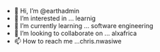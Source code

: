 - 👋 Hi, I’m @earthadmin
- 👀 I’m interested in ... learnig 
- 🌱 I’m currently learning ... software engineering 
- 💞️ I’m looking to collaborate on ... alxafrica
- 📫 How to reach me ...chris.nwasiwe

<!---
earthadmin/earthadmin is a ✨ special ✨ repository because its `README.md` (this file) appears on your GitHub profile.
You can click the Preview link to take a look at your changes.
--->
